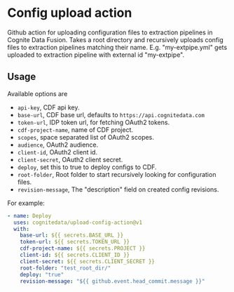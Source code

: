# Config upload action

Github action for uploading configuration files to extraction pipelines in Cognite Data Fusion. Takes a root directory and recursively uploads config files to extraction pipelines matching their name. E.g. "my-extpipe.yml" gets uploaded to extraction pipeline with external id "my-extpipe".

## Usage

Available options are

 - `api-key`, CDF api key.
 - `base-url`, CDF base url, defaults to `https://api.cognitedata.com`
 - `token-url`, IDP token url, for fetching OAuth2 tokens.
 - `cdf-project-name`, name of CDF project.
 - `scopes`, space separated list of OAuth2 scopes.
 - `audience`, OAuth2 audience.
 - `client-id`, OAuth2 client id.
 - `client-secret`, OAuth2 client secret.
 - `deploy`, set this to true to deploy configs to CDF.
 - `root-folder`, Root folder to start recursively looking for configuration files.
 - `revision-message`, The "description" field on created config revisions.

For example:

```yaml
- name: Deploy
  uses: cognitedata/upload-config-action@v1
  with:
    base-url: ${{ secrets.BASE_URL }}
    token-url: ${{ secrets.TOKEN_URL }}
    cdf-project-name: ${{ secrets.PROJECT }}
    client-id: ${{ secrets.CLIENT_ID }}
    client-secret: ${{ secrets.CLIENT_SECRET }}
    root-folder: "test_root_dir/"
    deploy: "true"
    revision-message: "${{ github.event.head_commit.message }}"
```

